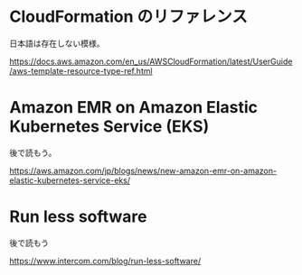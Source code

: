 




# CloudFormation のリファレンス


日本語は存在しない模様。

https://docs.aws.amazon.com/en_us/AWSCloudFormation/latest/UserGuide/aws-template-resource-type-ref.html



# Amazon EMR on Amazon Elastic Kubernetes Service (EKS)

後で読もう。

https://aws.amazon.com/jp/blogs/news/new-amazon-emr-on-amazon-elastic-kubernetes-service-eks/


# Run less software

後で読もう

https://www.intercom.com/blog/run-less-software/

